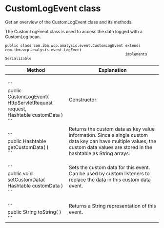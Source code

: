 # CustomLogEvent class

Get an overview of the CustomLogEvent class and its methods.

The CustomLogEvent class is used to access the data logged with a CustomLog bean.

```
public class com.ibm.wcp.analysis.event.CustomLogEvent extends com.ibm.wcp.analysis.event.LogEvent
                                                       implements Serializable

```

|Method|Explanation|
|------|-----------|
|<br><pr>\``` <br>public CustomLogEvent( HttpServletRequest request,<br>                       Hashtable          customData )<br>```|Constructor.|
|<br><pr>\``` <br>public Hashtable getCustomData( )<br>```|Returns the custom data as key value information. Since a single custom data key can have multiple values, the custom data values are stored in the hashtable as String arrays.|
|<br><pr>\``` <br>public void setCustomData( Hashtable customData )<br>```|Sets the custom data for this event. Can be used by custom listeners to replace the data in this custom data event.|
|<br><pr>\``` <br>public String toString( )<br>```|Returns a String representation of this event.|


